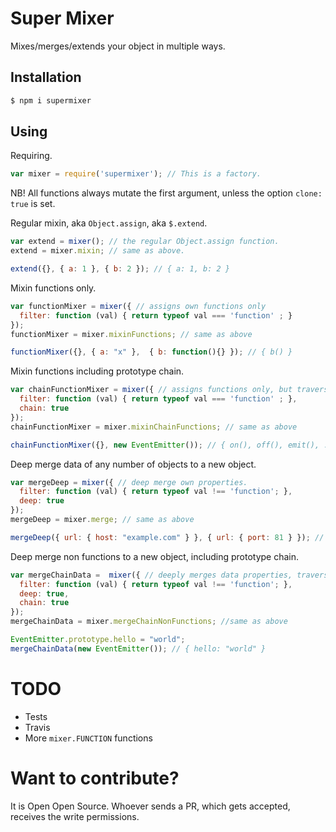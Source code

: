 # Super Mixer

Mixes/merges/extends your object in multiple ways.

## Installation
```sh
$ npm i supermixer
```

## Using
Requiring.
```js
var mixer = require('supermixer'); // This is a factory.
```

NB! All functions always mutate the first argument, unless the option `clone: true` is set.

Regular mixin, aka `Object.assign`, aka `$.extend`.
```js
var extend = mixer(); // the regular Object.assign function.
extend = mixer.mixin; // same as above.

extend({}, { a: 1 }, { b: 2 }); // { a: 1, b: 2 }
```

Mixin functions only.
```js
var functionMixer = mixer({ // assigns own functions only
  filter: function (val) { return typeof val === 'function' ; }
});
functionMixer = mixer.mixinFunctions; // same as above

functionMixer({}, { a: "x" },  { b: function(){} }); // { b() }
```

Mixin functions including prototype chain.
```js
var chainFunctionMixer = mixer({ // assigns functions only, but traverse through the protorype chain
  filter: function (val) { return typeof val === 'function' ; },
  chain: true
});
chainFunctionMixer = mixer.mixinChainFunctions; // same as above

chainFunctionMixer({}, new EventEmitter()); // { on(), off(), emit(), ... }
```

Deep merge data of any number of objects to a new object.
```js
var mergeDeep = mixer({ // deep merge own properties.
  filter: function (val) { return typeof val !== 'function'; },
  deep: true
});
mergeDeep = mixer.merge; // same as above

mergeDeep({ url: { host: "example.com" } }, { url: { port: 81 } }); // { url: { host: "example.com", port: 81 } }
```

Deep merge non functions to a new object, including prototype chain.
```js
var mergeChainData =  mixer({ // deeply merges data properties, traversing through prototype chain
  filter: function (val) { return typeof val !== 'function'; },
  deep: true,
  chain: true
});
mergeChainData = mixer.mergeChainNonFunctions; //same as above

EventEmitter.prototype.hello = "world";
mergeChainData(new EventEmitter()); // { hello: "world" }
```

# TODO
* Tests
* Travis
* More `mixer.FUNCTION` functions

# Want to contribute?
It is Open Open Source. Whoever sends a PR, which gets accepted, receives the write permissions.
